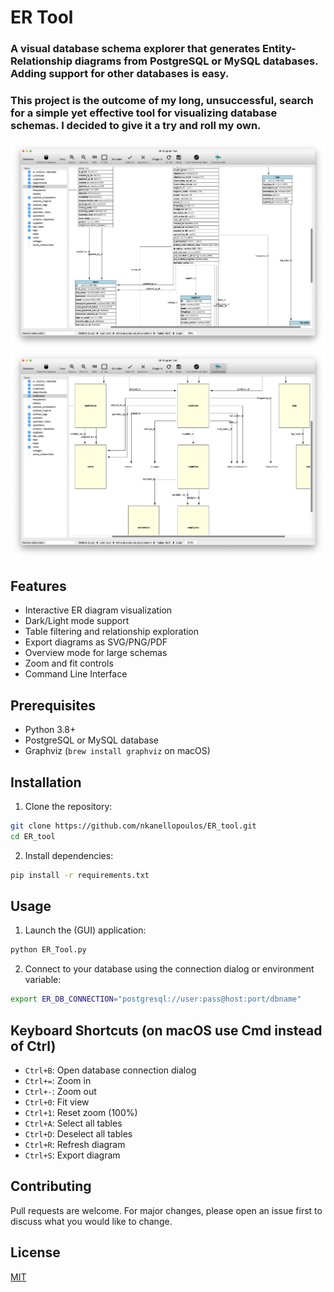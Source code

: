 # ER Tool

### A visual database schema explorer that generates Entity-Relationship diagrams from PostgreSQL or MySQL databases. Adding support for other databases is easy.

### This project is the outcome of my long, unsuccessful, search for a simple yet effective tool for visualizing database schemas. I decided to give it a try and roll my own.

![Main Window](docs/images/main-window.png)
![Main Window, overview mode](docs/images/main-window-overview-mode.png)

## Features

- Interactive ER diagram visualization
- Dark/Light mode support
- Table filtering and relationship exploration
- Export diagrams as SVG/PNG/PDF
- Overview mode for large schemas
- Zoom and fit controls
- Command Line Interface

## Prerequisites

- Python 3.8+
- PostgreSQL or MySQL database
- Graphviz (`brew install graphviz` on macOS)

## Installation

1. Clone the repository:
```bash
git clone https://github.com/nkanellopoulos/ER_tool.git
cd ER_tool
```

2. Install dependencies:
```bash
pip install -r requirements.txt
```

## Usage

1. Launch the (GUI) application:
```bash
python ER_Tool.py
```

2. Connect to your database using the connection dialog or environment variable:
```bash
export ER_DB_CONNECTION="postgresql://user:pass@host:port/dbname"
```

## Keyboard Shortcuts (on macOS use Cmd instead of Ctrl)

- `Ctrl+B`: Open database connection dialog
- `Ctrl+=`: Zoom in
- `Ctrl+-`: Zoom out
- `Ctrl+0`: Fit view
- `Ctrl+1`: Reset zoom (100%)
- `Ctrl+A`: Select all tables
- `Ctrl+D`: Deselect all tables
- `Ctrl+R`: Refresh diagram
- `Ctrl+S`: Export diagram

## Contributing

Pull requests are welcome. For major changes, please open an issue first to discuss what you would like to change.

## License

[MIT](LICENSE)